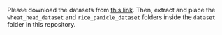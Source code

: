 Please download the datasets from [this link](https://drive.google.com/drive/folders/1YdZE4nLoY9pw7kZU8QaJJ4EPuR8n_HMo?usp=sharing).
Then, extract and place the `wheat_head_dataset` and `rice_panicle_dataset` folders inside the `dataset` folder in this repository.